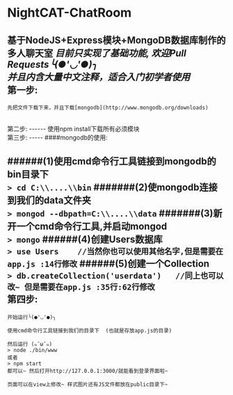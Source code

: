 # NightCAT-ChatRoom
基于NodeJS+Express模块+MongoDB数据库制作的多人聊天室
*目前只实现了基础功能, 欢迎Pull Requests╰(●'◡'●)╮*
<br>
*并且内含大量中文注释，适合入门初学者使用*
<br>
第一步:
-----
    先把文件下载下来，并且下载[mongodb](http://www.mongodb.org/downloads)
<br>
第二步:
------
    使用npm install下载所有必须模块
<br>
第三步:
-----
####mongodb的使用:<br>

######(1)使用cmd命令行工具链接到mongodb的bin目录下<br>
`> cd C:\\....\\bin`
#######(2)使mongodb连接到我们的data文件夹<br>
`> mongod --dbpath=C:\\....\\data`
#######(3)新开一个cmd命令行工具,并启动mongod <br>
`> mongo`
######(4)创建Users数据库<br>
`> use Users    //当然你也可以使用其他名字,但是需要在app.js :14行修改`
######(5)创建一个Collection<br>
`> db.createCollection('userdata')   //同上也可以改~ 但是需要在app.js :35行:62行修改`
<br>
第四步:
-------
    开始运行╰(●'◡'●)╮
    
    使用cmd命令行工具链接到我们的目录下  (也就是存放app.js的目录)
    
    然后运行 (๑¯ω¯๑)
    > node ./bin/www
    或者
    > npm start
    都可以~ 然后打开http://127.0.0.1:3000/就能看到登录界面啦~
    
    页面可以在view上修改~ 样式图片还有JS文件都放在public目录下~
    
    
